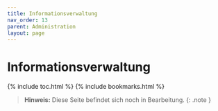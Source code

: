 ```yaml
---
title: Informationsverwaltung
nav_order: 13
parent: Administration
layout: page
---
```


# Informationsverwaltung
{% include toc.html %}
{% include bookmarks.html %}

> **Hinweis:** Diese Seite befindet sich noch in Bearbeitung.
{: .note }

